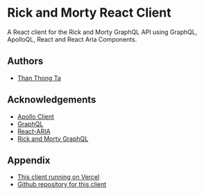 # Rick and Morty React Client

A React client for the Rick and Morty GraphQL API
using GraphQL, ApolloQL, React and React Aria Components.

## Authors

- [Than Thong Ta](https://www.github.com/ThanThongTa)

## Acknowledgements

- [Apollo Client](https://www.apollographql.com/docs/react/)
- [GraphQL](https://graphql.org/learn/)
- [React-ARIA](https://react-spectrum.adobe.com/react-aria/getting-started.html)
- [Rick and Morty GraphQL](https://rickandmortyapi.com/graphql)

## Appendix

- [This client running on Vercel](https://rick-and-morty-react-client.vercel.app/)
- [Github repository for this client](https://github.com/ThanThongTa/rick-and-morty-react-client)
